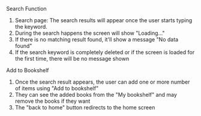 Search Function
1. Search page: The search results will appear once the user starts typing the keyword. 
2. During the search happens the screen will show "Loading..."
3. If there is no matching result found, it'll show a message "No data found"
4. If the search keyword is completely deleted or if the screen is loaded for the first time, there will be no message shown

Add to Bookshelf
1. Once the search result appears, the user can add one or more number of items using "Add to bookshelf"
2. They can see the added books from the "My bookshelf" and may remove the books if they want
3. The "back to home" button redirects to the home screen